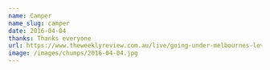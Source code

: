 ```yaml
---
name: Camper
name_slug: camper
date: 2016-04-04
thanks: Thanks everyone
url: https://www.theweeklyreview.com.au/live/going-under-melbournes-love-affair-with-the-montague-street-bridge/
image: /images/chumps/2016-04-04.jpg
---
```


